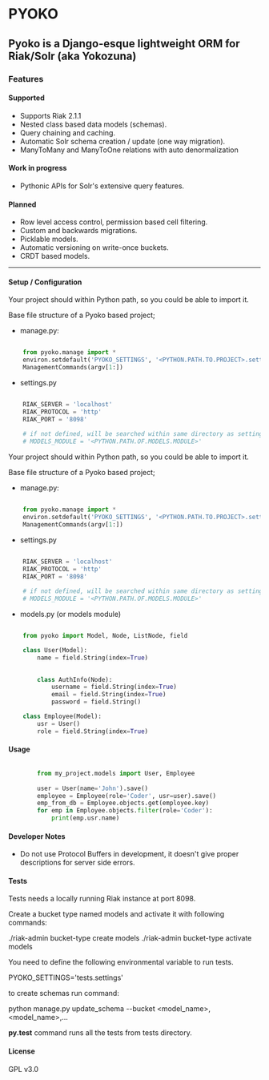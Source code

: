 # PYOKO #


## Pyoko is a Django-esque lightweight ORM for Riak/Solr (aka Yokozuna)  ##

### Features ###

#### Supported ####
- Supports Riak 2.1.1
- Nested class based data models (schemas).
- Query chaining and caching.
- Automatic Solr schema creation / update (one way migration).
- ManyToMany and ManyToOne relations with auto denormalization

#### Work in progress ####
- Pythonic APIs for Solr's extensive query features. 

#### Planned ####
- Row level access control, permission based cell filtering. 
- Custom and backwards migrations.
- Picklable models.
- Automatic versioning on write-once buckets.
- CRDT based models.

---

#### Setup / Configuration ####

Your project should within Python path, so you could be able to import it.

Base file structure of a Pyoko based project;

- manage.py:

```python

    from pyoko.manage import *
    environ.setdefault('PYOKO_SETTINGS', '<PYTHON.PATH.TO.PROJECT>.settings')
    ManagementCommands(argv[1:])

```

- settings.py

```python

    RIAK_SERVER = 'localhost'
    RIAK_PROTOCOL = 'http'
    RIAK_PORT = '8098'
    
    # if not defined, will be searched within same directory as settings.py
    # MODELS_MODULE = '<PYTHON.PATH.OF.MODELS.MODULE>'

```

Your project should within Python path, so you could be able to import it.

Base file structure of a Pyoko based project;

- manage.py:

```python

    from pyoko.manage import *
    environ.setdefault('PYOKO_SETTINGS', '<PYTHON.PATH.TO.PROJECT>.settings')
    ManagementCommands(argv[1:])

```

- settings.py

```python

    RIAK_SERVER = 'localhost'
    RIAK_PROTOCOL = 'http'
    RIAK_PORT = '8098'
    
    # if not defined, will be searched within same directory as settings.py
    # MODELS_MODULE = '<PYTHON.PATH.OF.MODELS.MODULE>'

```


- models.py (or models module)

```python

    from pyoko import Model, Node, ListNode, field

    class User(Model):
        name = field.String(index=True)

        
        class AuthInfo(Node):
            username = field.String(index=True)
            email = field.String(index=True)
            password = field.String()

    class Employee(Model):
        usr = User()
        role = field.String(index=True)

```

#### Usage ####


```python

        from my_project.models import User, Employee
        
        user = User(name='John').save()
        employee = Employee(role='Coder', usr=user).save()
        emp_from_db = Employee.objects.get(employee.key)
        for emp in Employee.objects.filter(role='Coder'):
            print(emp.usr.name)

```

#### Developer Notes ####

- Do not use Protocol Buffers in development, it doesn't give proper descriptions for server side errors.


#### Tests ####

Tests needs a locally running Riak instance at port 8098.

Create a bucket type named models and activate it with following commands:

./riak-admin bucket-type create models
./riak-admin bucket-type activate models

You need to define the following environmental variable to run tests. 

PYOKO_SETTINGS='tests.settings'

to create schemas run command:

python manage.py update_schema --bucket <model_name>,<model_name>,...

**py.test** command runs all the tests from tests directory.

#### License ####

GPL v3.0
